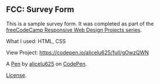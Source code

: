 FCC: Survey Form
------------------------------------------

This is a sample survey form. It was completed as part of the [freeCodeCamp Responsive Web Design Projects series](https://www.freecodecamp.org/learn/responsive-web-design/responsive-web-design-projects/).

What I used: HTML, CSS

View Project: https://codepen.io/alicelu625/full/gOwzQWN

A [Pen](https://codepen.io/alicelu625/pen/gOwzQWN) by [alicelu625](https://codepen.io/alicelu625) on [CodePen](https://codepen.io).

[License](https://codepen.io/alicelu625/pen/gOwzQWN/license).
